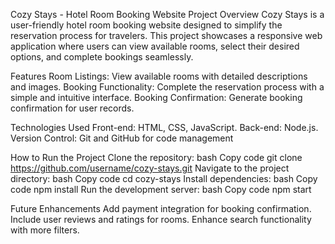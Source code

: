 Cozy Stays - Hotel Room Booking Website
Project Overview
Cozy Stays is a user-friendly hotel room booking website designed to simplify the reservation process for travelers. This project showcases a responsive web application where users can view available rooms, select their desired options, and complete bookings seamlessly.

Features
Room Listings: View available rooms with detailed descriptions and images.
Booking Functionality: Complete the reservation process with a simple and intuitive interface.
Booking Confirmation: Generate booking confirmation for user records.

Technologies Used
Front-end: HTML, CSS, JavaScript.
Back-end: Node.js.
Version Control: Git and GitHub for code management

How to Run the Project
Clone the repository:
bash
Copy code
git clone https://github.com/username/cozy-stays.git
Navigate to the project directory:
bash
Copy code
cd cozy-stays
Install dependencies:
bash
Copy code
npm install
Run the development server:
bash
Copy code
npm start

Future Enhancements
Add payment integration for booking confirmation.
Include user reviews and ratings for rooms.
Enhance search functionality with more filters.

